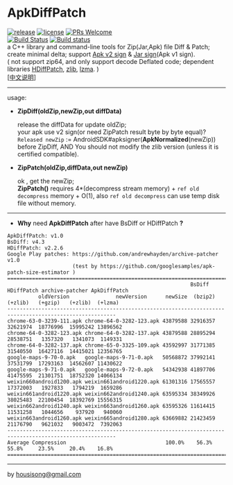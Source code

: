 **ApkDiffPatch**
================
[![release](https://img.shields.io/badge/release-v1.1.3-blue.svg)](https://github.com/sisong/ApkDiffPatch/releases)  [![license](https://img.shields.io/badge/license-MIT-blue.svg)](https://github.com/sisong/ApkDiffPatch/blob/master/LICENSE)  [![PRs Welcome](https://img.shields.io/badge/PRs-welcome-blue.svg)](https://github.com/sisong/ApkDiffPatch/pulls)   
[![Build Status](https://travis-ci.org/sisong/ApkDiffPatch.svg?branch=master)](https://travis-ci.org/sisong/ApkDiffPatch) [![Build status](https://ci.appveyor.com/api/projects/status/u5tbrqwl72875r6h/branch/master?svg=true)](https://ci.appveyor.com/project/sisong/apkdiffpatch/branch/master)   
a C++ library and command-line tools for Zip(Jar,Apk) file Diff & Patch; create minimal delta; support [Apk v2 sign] & [Jar sign](Apk v1 sign).    
( not support zip64, and only support decode Deflated code; dependent libraries [HDiffPatch], [zlib], [lzma]. )   
[[中文说明](https://blog.csdn.net/housisong/article/details/79768678)]

[HDiffPatch]: https://github.com/sisong/HDiffPatch
[zlib]: https://github.com/madler/zlib
[lzma]: https://www.7-zip.org/sdk.html
[Apk v2 sign]: https://source.android.com/security/apksigning/v2
[Jar sign]: https://docs.oracle.com/javase/8/docs/technotes/guides/jar/jar.html#Signed_JAR_File

---
usage:

*  **ZipDiff(oldZip,newZip,out diffData)**
   
   release the diffData for update oldZip;    
   your apk use v2 sign(or need ZipPatch result byte by byte equal)? `Released newZip` := AndroidSDK#apksigner(**ApkNormalized**(newZip))  before ZipDiff, AND You should not modify the zlib version (unless it is certified compatible).   
   
*  **ZipPatch(oldZip,diffData,out newZip)**
  
   ok , get the newZip;   
   **ZipPatch()** requires 4*(decompress stream memory) + `ref old decompress` memory + O(1), also `ref old decompress` can use temp disk file without memory. 
   
---
*  **Why** need **ApkDiffPatch** after have BsDiff or HDiffPatch **?**
```
ApkDiffPatch: v1.0
BsDiff: v4.3
HDiffPatch: v2.2.6   
Google Play patches: https://github.com/andrewhayden/archive-patcher  v1.0 
                     (test by https://github.com/googlesamples/apk-patch-size-estimator )
=========================================================================================================
                                                           BsDiff HDiffPatch archive-patcher ApkDiffPatch
          oldVersion               newVersion      newSize  (bzip2)  (+zlib)   (+gzip)   (+zlib)  (+lzma)
---------------------------------------------------------------------------------------------------------
chrome-63-0-3239-111.apk chrome-64-0-3282-123.apk 43879588 32916357 32621974  18776996  15995242 13896562
chrome-64-0-3282-123.apk chrome-64-0-3282-137.apk 43879588 28895294 28538751   1357320   1341073  1149331
chrome-64-0-3282-137.apk chrome-65-0-3325-109.apk 43592997 31771385 31540550  16427116  14415021 12356765
google-maps-9-70-0.apk   google-maps-9-71-0.apk   50568872 37992141 37531799  17293163  14562607 11430622
google-maps-9-71-0.apk   google-maps-9-72-0.apk   54342938 41897706 41475595  21301751  18752320 14066134
weixin660android1200.apk weixin661android1220.apk 61301316 17565557 17372003   1927833   1794219  1659286
weixin661android1220.apk weixin662android1240.apk 63595334 38349926 38025483  22100454  18392769 15556315
weixin662android1240.apk weixin663android1260.apk 63595326 11614415 11531258   1044656    937920   940060
weixin663android1260.apk weixin665android1280.apk 63669882 21423459 21176790   9621032   9003472  7392063
---------------------------------------------------------------------------------------------------------
Average Compression                                100.0%    56.3%    55.8%     23.5%     20.4%    16.8%
=========================================================================================================
```
   
---
by housisong@gmail.com  

